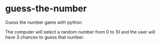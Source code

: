 # guess-the-number
Guess the number game with python

The computer will select a random number from 0 to 10 and the user will have 3 chances to guess that number.